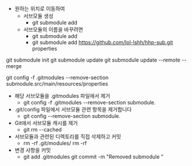 - 원하는 위치로 이동하여
    - 서브모듈 생성
        - git submodule add <repository-url>
    - 서브모듈의 이름을 바꾸려면
      - git submodule add <repository-url> <directory-name>
      - git submodule add https://github.com/Iol-lshh/hhp-sub.git properties


git submodule init
git submodule update
git submodule update --remote --merge

git config -f .gitmodules --remove-section submodule.src/main/resources/properties

- 해당 서브모듈을 .gitmodules 파일에서 제거
  - git config -f .gitmodules --remove-section submodule.<submodule-name>
- .git/config 파일에서 서브모듈 관련 항목을 제거합니다
  - git config --remove-section submodule.<submodule-name>
- Git에서 서브모듈 캐시를 제거
  - git rm --cached <submodule-path> 
- 서브모듈과 관련된 디렉토리를 직접 삭제하고 커밋
  - rm -rf .git/modules/<submodule-path> rm -rf <submodule-path> 
- 변경 사항을 커밋
  - git add .gitmodules git commit -m "Removed submodule <submodule-name>" 


